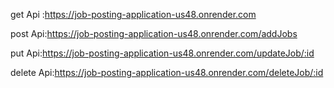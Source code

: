 get Api :https://job-posting-application-us48.onrender.com

post Api:https://job-posting-application-us48.onrender.com/addJobs

put Api:https://job-posting-application-us48.onrender.com/updateJob/:id

delete Api:https://job-posting-application-us48.onrender.com/deleteJob/:id
